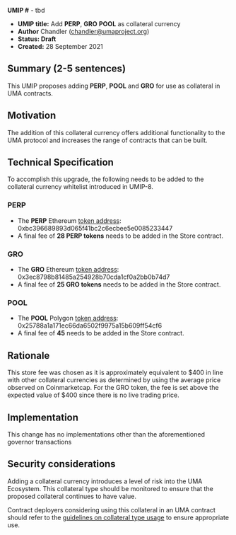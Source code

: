 **UMIP #**  - tbd

-   **UMIP title:** Add **PERP**, **GRO** **POOL** as collateral currency 
-   **Author**  Chandler (chandler@umaproject.org)
-   **Status: Draft**
-   **Created:**  28 September 2021

## Summary (2-5 sentences)

This UMIP proposes adding **PERP**, **POOL** and **GRO** for use as collateral in UMA contracts.

## Motivation

The addition of this collateral currency offers additional functionality to the UMA protocol and increases the range of contracts that can be built.

## Technical Specification

To accomplish this upgrade, the following needs to be added to the collateral currency whitelist introduced in UMIP-8.

### PERP 
-   The **PERP** Ethereum [token address](https://etherscan.io/token/0xbc396689893d065f41bc2c6ecbee5e0085233447): 0xbc396689893d065f41bc2c6ecbee5e0085233447 
-   A final fee of **28 PERP tokens** needs to be added in the Store contract.

### GRO
-   The **GRO** Ethereum [token address](https://etherscan.io/address/0x3ec8798b81485a254928b70cda1cf0a2bb0b74d7): 0x3ec8798b81485a254928b70cda1cf0a2bb0b74d7 
-   A final fee of **25 GRO tokens** needs to be added in the Store contract. 

### POOL
-   The **POOL** Polygon [token address](https://polygonscan.com/address/0x25788a1a171ec66da6502f9975a15b609ff54cf6): 0x25788a1a171ec66da6502f9975a15b609ff54cf6 
-   A final fee of **45** needs to be added in the Store contract. 
## Rationale

This store fee was chosen as it is approximately equivalent to $400 in line with other collateral currencies as determined by using the average price observed on Coinmarketcap. For the GRO token, the fee is set above the expected value of $400 since there is no live trading price. 

## Implementation


This change has no implementations other than the aforementioned governor transactions

## Security considerations

Adding a collateral currency introduces a level of risk into the UMA Ecosystem.  This collateral type should be monitored to ensure that the proposed collateral continues to have value.

Contract deployers considering using this collateral in an UMA contract should refer to the [guidelines on collateral type usage](https://docs.umaproject.org/uma-tokenholders/guidence-on-collateral-currency-addition) to ensure appropriate use.


